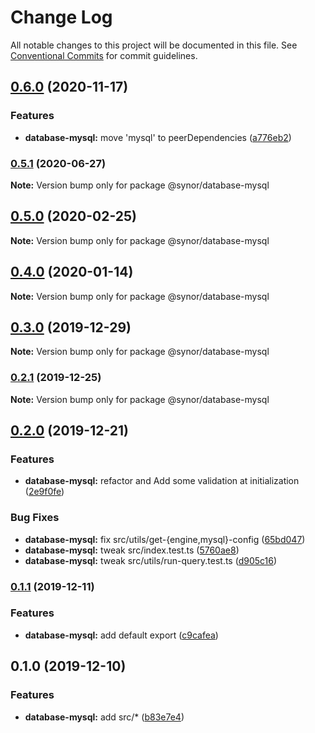 # Change Log

All notable changes to this project will be documented in this file.
See [Conventional Commits](https://conventionalcommits.org) for commit guidelines.

## [0.6.0](https://github.com/Synor/synor/compare/@synor/database-mysql@0.5.1...@synor/database-mysql@0.6.0) (2020-11-17)


### Features

* **database-mysql:** move 'mysql' to peerDependencies ([a776eb2](https://github.com/Synor/synor/commit/a776eb227ab1a7e9fbdc1e1576a7ad344e0303c8))



### [0.5.1](https://github.com/Synor/synor/compare/@synor/database-mysql@0.5.0...@synor/database-mysql@0.5.1) (2020-06-27)

**Note:** Version bump only for package @synor/database-mysql





## [0.5.0](https://github.com/Synor/synor/compare/@synor/database-mysql@0.4.0...@synor/database-mysql@0.5.0) (2020-02-25)

**Note:** Version bump only for package @synor/database-mysql





## [0.4.0](https://github.com/Synor/synor/compare/@synor/database-mysql@0.3.0...@synor/database-mysql@0.4.0) (2020-01-14)

**Note:** Version bump only for package @synor/database-mysql





## [0.3.0](https://github.com/Synor/synor/compare/@synor/database-mysql@0.2.1...@synor/database-mysql@0.3.0) (2019-12-29)

**Note:** Version bump only for package @synor/database-mysql





### [0.2.1](https://github.com/Synor/synor/compare/@synor/database-mysql@0.2.0...@synor/database-mysql@0.2.1) (2019-12-25)

**Note:** Version bump only for package @synor/database-mysql





## [0.2.0](https://github.com/Synor/synor/compare/@synor/database-mysql@0.1.0...@synor/database-mysql@0.2.0) (2019-12-21)


### Features

* **database-mysql:** refactor and Add some validation at initialization ([2e9f0fe](https://github.com/Synor/synor/commit/2e9f0fe8c8bdc24dcbaacc8fdf37634762903221))

### Bug Fixes

* **database-mysql:** fix src/utils/get-{engine,mysql}-config ([65bd047](https://github.com/Synor/synor/commit/65bd0477bed9e9efb5e29513d13c414fbae7075a))
* **database-mysql:** tweak src/index.test.ts ([5760ae8](https://github.com/Synor/synor/commit/5760ae832f7b7f78080a9ffe0d566a624eed72b3))
* **database-mysql:** tweak src/utils/run-query.test.ts ([d905c16](https://github.com/Synor/synor/commit/d905c1664875d626eb0c53d00ccb22c49923ebed))



### [0.1.1](https://github.com/Synor/synor/compare/@synor/database-mysql@0.1.0...@synor/database-mysql@0.1.1) (2019-12-11)


### Features

* **database-mysql:** add default export ([c9cafea](https://github.com/Synor/synor/commit/c9cafea4db60eaffa738c098b3ad4b9d08485050))



## 0.1.0 (2019-12-10)


### Features

* **database-mysql:** add src/* ([b83e7e4](https://github.com/Synor/synor/commit/b83e7e48a8cf0220ed0b477c71c98e077e60f266))
